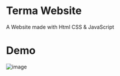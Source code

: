 # Terma Website
A Website made with Html CSS & JavaScript
# Demo
![image](https://user-images.githubusercontent.com/127623248/226105319-cb75bb2d-aa5e-448c-a41d-687184f26f09.png)
